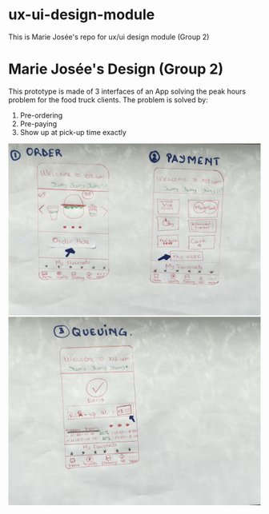# ux-ui-design-module
This is Marie Josée's repo for ux/ui design module (Group 2)
# Marie Josée's Design (Group 2)

This prototype is made of 3 interfaces of an App solving the peak hours problem for the food truck clients.
The problem is solved by:

1. Pre-ordering
2. Pre-paying
3. Show up at pick-up time exactly

![img1](./Photos%20/IMG-1.jpg)
![img2](./Photos%20/IMG-2.jpg)
